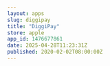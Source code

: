 ```yaml
---
layout: apps
slug: diggipay
title: "DiggiPay"
store: apple
app_id: 1476677861
date: 2025-04-28T11:23:31Z
published: 2020-02-02T08:00:00Z
---
```

